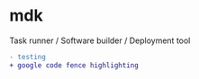 # mdk
Task runner / Software builder / Deployment tool

```diff
- testing
+ google code fence highlighting
```
